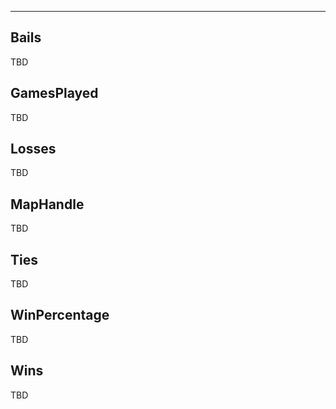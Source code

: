 ___

## Bails

TBD

## GamesPlayed

TBD

## Losses

TBD

## MapHandle

TBD

## Ties

TBD

## WinPercentage

TBD

## Wins

TBD